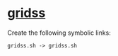 # [gridss](https://hpc.nih.gov/apps/gridss.html)

Create the following symbolic links:
```
gridss.sh -> gridss.sh
```
